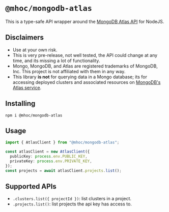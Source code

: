 # `@mhoc/mongodb-atlas`

This is a type-safe API wrapper around the [MongoDB Atlas API](https://docs.atlas.mongodb.com/api) for NodeJS.

## Disclaimers

- Use at your own risk.
- This is very pre-release, not well tested, the API could change at any time, and its missing a lot of functionality. 
- Mongo, MongoDB, and Atlas are registered trademarks of MongoDB, Inc. This project is not affiliated with them in any way.
- This library **is not** for querying data in a Mongo database; its for accessing deployed clusters and associated resources on [MongoDB's Atlas service](https://www.mongodb.com/cloud/atlas).

## Installing

```
npm i @mhoc/mongodb-atlas
```

## Usage

```ts
import { AtlasClient } from "@mhoc/mongodb-atlas";

const atlasClient = new AtlasClient({
  publicKey: process.env.PUBLIC_KEY,
  privateKey: process.env.PRIVATE_KEY,
});
const projects = await atlasClient.projects.list();
```

## Supported APIs

- `.clusters.list({ projectId })`: list clusters in a project.
- `.projects.list()`: list projects the api key has access to.
